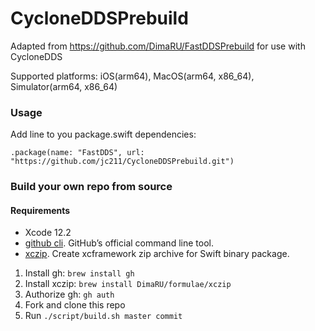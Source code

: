 # CycloneDDSPrebuild

Adapted from https://github.com/DimaRU/FastDDSPrebuild for use with CycloneDDS

Supported platforms: iOS(arm64), MacOS(arm64, x86_64), Simulator(arm64, x86_64)

### Usage

Add line to you package.swift dependencies:

```
.package(name: "FastDDS", url: "https://github.com/jc211/CycloneDDSPrebuild.git")
```

### Build your own repo from source

#### Requirements 
- Xcode 12.2
- [github cli](https://github.com/cli/cli). GitHub’s official command line tool.
- [xczip](https://github.com/DimaRU/xczip). Create xcframework zip archive for Swift binary package.

1. Install gh: `brew install gh`
2. Install xczip: `brew install DimaRU/formulae/xczip`
3. Authorize gh: `gh auth`
4. Fork and clone this repo
5. Run `./script/build.sh master commit`